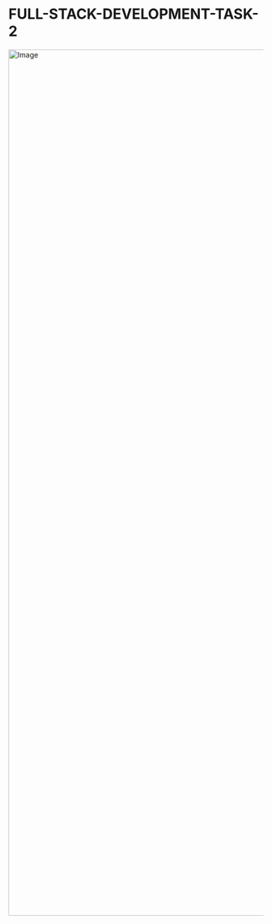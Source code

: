# FULL-STACK-DEVELOPMENT-TASK-2




















<img width="1710" alt="Image" src="https://github.com/user-attachments/assets/d071a76f-4fee-4221-89e3-ba9d11ace1de" />
